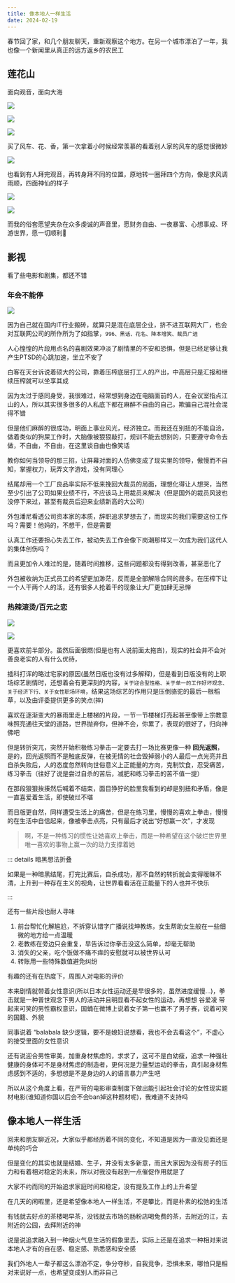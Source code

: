 ```yaml
---
title: 像本地人一样生活
date: 2024-02-19
---
```


春节回了家，和几个朋友聊天，重新观察这个地方。在另一个城市漂泊了一年，我也像一个新闻里从真正的远方返乡的农民工

## 莲花山

面向观音，面向大海

![](https://kingan-md-img.oss-cn-guangzhou.aliyuncs.com/blog/20240219141123299.jpg?x-oss-process=image/format,webp/resize,w_640)

![](https://kingan-md-img.oss-cn-guangzhou.aliyuncs.com/blog/20240219134902999.jpg?x-oss-process=image/format,webp/resize,w_640)

![](https://kingan-md-img.oss-cn-guangzhou.aliyuncs.com/blog/20240219134812570.jpg?x-oss-process=image/format,webp/resize,w_640)

买了风车、花、香，第一次拿着小时候经常羡慕的看着别人家的风车的感觉很微妙

![](https://kingan-md-img.oss-cn-guangzhou.aliyuncs.com/blog/20240219134835932.jpg?x-oss-process=image/format,webp/resize,w_640)

也看到有人拜完观音，再转身拜不同的位置，原地转一圈拜四个方向，像是求风调雨顺，四面神仙的样子

![](https://kingan-md-img.oss-cn-guangzhou.aliyuncs.com/blog/20240219134829050.jpg?x-oss-process=image/format,webp/resize,w_640)

![](https://kingan-md-img.oss-cn-guangzhou.aliyuncs.com/blog/20240219134842268.jpg?x-oss-process=image/format,webp/resize,w_640)

而我的俗套愿望夹杂在众多虔诚的声音里，愿财务自由、一夜暴富、心想事成、环游世界，愿一切顺利🙏

## 影视

看了些电影和剧集，都还不错

### 年会不能停

![](https://kingan-md-img.oss-cn-guangzhou.aliyuncs.com/blog/20240224123803923.png?x-oss-process=image/format,webp/resize,w_720)

因为自己就在国内IT行业搬砖，就算只是混在底层企业，挤不进互联网大厂，也会对互联网公司的所作所为了如指掌，`996、黑话、花名、降本增笑、裁员广进`

人心惶惶的片段用点名的喜剧效果冲淡了剧情里的不安和恐惧，但是已经足够让我产生PTSD的心跳加速，坐立不安了

白客在天台诉说着硕大的公司，靠着压榨底层打工人的产出，中高层只是汇报和继续压榨就可以坐享其成

因为太过于感同身受，我很难过，经常想到身边在电脑面前的人，在会议室指点江山的人，所以其实很多很多的人私底下都在麻醉不自由的自己，欺骗自己混社会混得不错

但是他们麻醉的很成功，明面上事业风光，经济独立。而我还在别扭的不能自洽，做着类似的狗屎工作时，大脑像被狠狠敲打，规训不能去想别的，只要遵守命令去做，不自由，不自由，在这里谈自由也像笑话

教你如何当领导的那三招，让屏幕对面的人仿佛变成了现实里的领导，傲慢而不自知，掌握权力，玩弄文字游戏，没有同理心

结尾却用一个工厂良品率实际不低来挽回大裁员的局面，理想化得让人想哭，当然至少引出了公司如果业绩不行，不应该马上用裁员来解决（但是国外的裁员风波也没停下来过，甚至有裁员后迎来业绩新高的大公司）

外包潘尼看透公司资本家的本质，辞职追求梦想去了，而现实的我们需要这份工作吗？需要！他妈的，不想干，但是需要

认真工作还要担心失去工作，被动失去工作会像下岗潮那样又一次成为我们这代人的集体创伤吗？

而且更加令人难过的是，随着时间推移，这些问题都没有得到改善，甚至恶化了

外包被收纳为正式员工的希望更加渺茫，反而是全部解除合同的居多。在压榨下让一个人干两个人的活，还有很多人抢着干的现象让大厂更加肆无忌惮

### 热辣滚烫/百元之恋

![](https://kingan-md-img.oss-cn-guangzhou.aliyuncs.com/blog/20240224123848495.png?x-oss-process=image/format,webp/resize,w_720)

![](https://kingan-md-img.oss-cn-guangzhou.aliyuncs.com/blog/20240224123839843.png?x-oss-process=image/format,webp/resize,w_720)

更喜欢前半部分。虽然后面很燃(但是也有人说前面太拖沓)，现实的社会并不会对善良老实的人有什么优待，

插科打诨的略过宅家的原因(虽然日版也没有过多解释)，但是看到日版没有的上职场综艺剧情时，还想着会有更深刻的内容，`关于迎合型性格、关于单一的工作好坏观念、关于经济下行、关于女性职场环境`，结果这场综艺的作用只是压倒骆驼的最后一根稻草，以及由评委提供更多的笑点(摔)

喜欢在逐渐变大的暴雨里走上楼梯的片段，一节一节楼梯灯亮起甚至像带上宗教意味照亮通往天堂的道路，世界抛弃你，但神不会，你累了，表现的很好了，归向神佛吧

但是转折突兀，突然开始积极练习拳击一定要去打一场比赛更像一种 **回光返照**，是的，回光返照而不是触底反弹，在被无情的社会毁掉弱小的人最后一点光亮并且自杀失败后，人的态度忽然转向世俗意义上正能量的方向，克制饮食，忍受痛苦，练习拳击（往好了说是尝过自杀的苦后，减肥和练习拳击的苦不值一提）

在那段狠狠挨揍然后喊着不结束，面目狰狞的脸里我看到的却是别扭和矛盾，像是一直喜爱着生活，即使破烂不堪

而日版更自然，同样遭受生活上的痛苦，但是在练习里，慢慢的喜欢上拳击，慢慢的在生活中自信起来，像被拳击点亮，只有最后才说出“好想赢一次”，才发现

> 啊，不是一种练习的惯性让她喜欢上拳击，而是一种希望在这个破烂世界里唯一喜欢的事物上赢一次的动力支撑着她

::: details 暗黑想法折叠

如果是一种暗黑结尾，打完比赛后，自杀成功，那不自然的转折就会变得暧昧不清，上升到一种存在主义的视角，让世界看看活在正能量下的人也并不快乐

:::

还有一些片段也耐人寻味

1. 前台帮忙化解尴尬，不拆穿认错字广播说找坤教练，女生帮助女生般在一些细微的地方给一点温暖
2. 老教练在旁边只会重复，早告诉过你拳击没这么简单，却毫无帮助
3. 消失的父亲，吃个饭做不痛不痒的安慰就可以被世界认可
4. 转账用一些特殊数值避免纠纷

有趣的还有在热度下，周围人对电影的评价

本来剧情就带着女性意识(所以日本女性运动还是早很多的，虽然进度缓慢...)，拳击就是一种普世观念下男人的活动并且明显看不起女性的运动，再想想 谷爱凌 带起来可笑的男性霸权意识，国蝻在微博上说着女子第一也赢不了男子赛，说着可笑的国籍、外貌

同事说着 “balabala 缺少逻辑，要不是媳妇说想看，我也不会去看这个”，不虚心的接受里面的女性意识

还有说迎合男性审美，加重身材焦虑的，求求了，这可不是白幼瘦，追求一种强壮健康的身体可不是身材焦虑的制造者，更何况是力量型运动的拳击，真引起身材焦虑感到不适的，多想想是不是身边的人的语言暴力产生吧

所以从这个角度上看，在严苛的电影审查制度下做出能引起社会讨论的女性现实题材电影(谁知道你国以后会不会ban掉这种题材呢)，我难道不支持吗

## 像本地人一样生活

回来和朋友聊近况，大家似乎都经历着不同的变化，不知道是因为一直没见面还是单纯的巧合

但是变化的其实也就是结婚、生子，并没有太多新意，而且大家因为没有房子的压力和有着相对稳定的未来，所以对我没有起到一点催促作用就是了

大家不约而同的开始追求家庭时间和稳定，没有提及工作上的上升希望

在几天的闲暇里，还是希望像本地人一样生活，不是攀比，而是朴素的松弛的生活

有钱就去好点的茶楼喝早茶，没钱就去市场的肠粉店喝免费的茶，去附近的江，去附近的公园，去拜附近的神

说是说追求融入到一种烟火气息生活的假象里去，实际上还是在追求一种相对来说本地人才有的自在感、稳定感、熟悉感和安全感

我们外地人一辈子都这么漂泊不定，争分夺秒，自我竞争，恐惧未来，哪怕只是相对来说好一点，也希望变成别人而非自己

